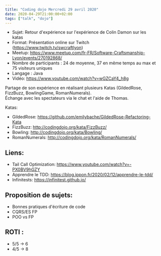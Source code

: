 ```yaml
---
title: "Coding dojo Mercredi 29 avril 2020"
date: 2020-04-29T21:00:00+02:00
tags: ["talk", "dojo"]
---
```

- Sujet: Retour d'expérience sur l'expérience de Colin Damon sur les katas
- Format: Présentation online sur Twitch (https://www.twitch.tv/swcraftlyon)
- Meetup: https://www.meetup.com/fr-FR/Software-Craftsmanship-Lyon/events/270192868/
- Nombre de participants : 24 de moyenne, 37 en même temps au max et 75 visiteurs uniques
- Langage : Java
- Vidéo: https://www.youtube.com/watch?v=wGZCaY4_h8g

Partage de son expérience en réalisant plusieurs Katas (GildedRose, FizzBuzz, BowlingGame, RomanNumerals).  
Échange avec les spectateurs via le chat et l'aide de Thomas.

Katas:
- GildedRose: https://github.com/emilybache/GildedRose-Refactoring-Kata
- FizzBuzz: http://codingdojo.org/kata/FizzBuzz/
- Bowling: http://codingdojo.org/kata/Bowling/
- RomanNumerals: http://codingdojo.org/kata/RomanNumerals/

## Liens:
- Tail Call Optimization: https://www.youtube.com/watch?v=-PX0BV9hGZY
- Apprendre le TDD: https://blog.ippon.fr/2020/02/12/apprendre-le-tdd/
- Infinitests: https://infinitest.github.io/

## Proposition de sujets:
- Bonnes pratiques d'écriture de code
- CQRS/ES FP
- POO vs FP

## ROTI :
- 5/5 -> 6
- 4/5 -> 8
